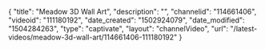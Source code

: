 {
    "title": "Meadow 3D Wall Art",
    "description": "",
    "channelid": "114661406",
    "videoid": "111180192",
    "date_created": "1502924079",
    "date_modified": "1504284263",
    "type": "captivate",
    "layout": "channelVideo",
    "url": "\/latest-videos\/meadow-3d-wall-art\/114661406-111180192"
}